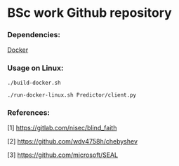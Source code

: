 # BSc work Github repository

### Dependencies:
[Docker](https://www.docker.com/get-started)

### Usage on Linux:

```
./build-docker.sh

./run-docker-linux.sh Predictor/client.py
```

### References:
[1] https://gitlab.com/nisec/blind_faith

[2] https://github.com/wdv4758h/chebyshev

[3] https://github.com/microsoft/SEAL
